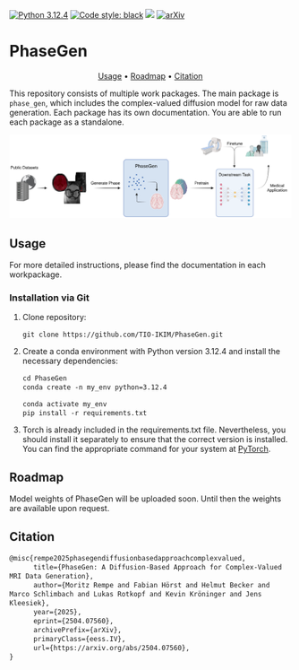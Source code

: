 [![Python 3.12.4](https://img.shields.io/badge/python-3.12.4-blue.svg)](https://www.python.org/downloads/release/python-3124/)
[![Code style: black](https://img.shields.io/badge/code%20style-black-000000.svg)](https://github.com/psf/black)
<img src="https://img.shields.io/badge/PyTorch-EE4C2C?style=flat-square&logo=Pytorch&logoColor=white"/></a>
[![arXiv](https://img.shields.io/badge/arXiv-2501.05269-b31b1b.svg)](https://arxiv.org/abs/2504.07560)
# PhaseGen

<div align="center">

[Usage](#usage) • [Roadmap](#roadmap) • [Citation](#citation)

</div>

This repository consists of multiple work packages. The main package is `phase_gen`, which includes the complex-valued diffusion model for raw data generation.
Each package has its own documentation. You are able to run each package as a standalone.

![Figure 1: Project Overview](/Figures/overview.png)

## Usage

For more detailed instructions, please find the documentation in each workpackage.

### Installation via Git

1. Clone repository:

       git clone https://github.com/TIO-IKIM/PhaseGen.git

2. Create a conda environment with Python version 3.12.4 and install the necessary dependencies:

       cd PhaseGen
       conda create -n my_env python=3.12.4
      ```  
      conda activate my_env
      pip install -r requirements.txt
      ```

3. Torch is already included in the requirements.txt file. Nevertheless, you should install it separately to ensure that the correct version is installed. You can find the appropriate command for your system at [PyTorch](https://pytorch.org/get-started/locally/).

## Roadmap

Model weights of PhaseGen will be uploaded soon. Until then the weights are available upon request. 

## Citation

```
@misc{rempe2025phasegendiffusionbasedapproachcomplexvalued,
      title={PhaseGen: A Diffusion-Based Approach for Complex-Valued MRI Data Generation}, 
      author={Moritz Rempe and Fabian Hörst and Helmut Becker and Marco Schlimbach and Lukas Rotkopf and Kevin Kröninger and Jens Kleesiek},
      year={2025},
      eprint={2504.07560},
      archivePrefix={arXiv},
      primaryClass={eess.IV},
      url={https://arxiv.org/abs/2504.07560},
}
```
